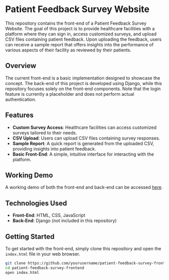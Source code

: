 # Patient Feedback Survey Website

This repository contains the front-end of a Patient Feedback Survey Website. The goal of this project is to provide healthcare facilities with a platform where they can sign in, access customized surveys, and upload CSV files containing patient feedback. Upon uploading the feedback, users can receive a sample report that offers insights into the performance of various aspects of their facility as reviewed by their patients.

## Overview

The current front-end is a basic implementation designed to showcase the concept. The back-end of this project is developed using Django, while this repository focuses solely on the front-end components. Note that the login feature is currently a placeholder and does not perform actual authentication.

## Features

- **Custom Survey Access**: Healthcare facilities can access customized surveys tailored to their needs.
- **CSV Upload**: Users can upload CSV files containing survey responses.
- **Sample Report**: A quick report is generated from the uploaded CSV, providing insights into patient feedback.
- **Basic Front-End**: A simple, intuitive interface for interacting with the platform.

## Working Demo

A working demo of both the front-end and back-end can be accessed [here](https://drive.google.com/file/d/1H-ynAoysXEuobLo3Ix5Ml6l8d07ly92Q/view?usp=sharing).

## Technologies Used

- **Front-End**: HTML, CSS, JavaScript
- **Back-End**: Django (not included in this repository)


## Getting Started

To get started with the front-end, simply clone this repository and open the `index.html` file in your web browser.

```bash
git clone https://github.com/yourusername/patient-feedback-survey-frontend.git
cd patient-feedback-survey-frontend
open index.html


